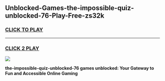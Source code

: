 
## Unblocked-Games-the-impossible-quiz-unblocked-76-Play-Free-zs32k
<h3>
<a href="https://premium76.site?title=the-impossible-quiz-unblocked-76&ref=18A1">CLICK TO PLAY</a></h3>
<hr>

<h3>
<a href="https://premium76.site?title=the-impossible-quiz-unblocked-76&ref=18A1">CLICK 2 PLAY</a>
  
</h3>

<a href="https://premium76.site?title=the-impossible-quiz-unblocked-76&ref=18A1"><img src="https://clearcache.store/games.png"></a>


**the-impossible-quiz-unblocked-76 games unblocked: Your Gateway to Fun and Accessible Online Gaming**
